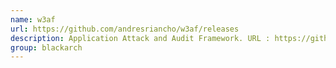 ```yaml
---
name: w3af
url: https://github.com/andresriancho/w3af/releases
description: Application Attack and Audit Framework. URL : https://github.com/andresriancho/w3af/releases Groups : blackarch blackarch-fuzzer blackarch-scanner blackarch-webapp
group: blackarch
---
```

